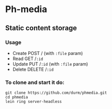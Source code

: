 # Ph-media
## Static content storage
### Usage

- Create
    POST / (with `:file` param)
- Read
    GET /`:id`
- Update
    PUT /`:id` (with `:file` param)
- Delete
    DELETE /`:id`

### To clone and start it do:

```
git clone https://github.com/durm/phmedia.git
cd phmedia
lein ring server-headless
```
